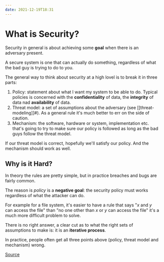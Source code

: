 ```yaml
---
date: 2021-12-19T18:31
---
```


What is Security?
=================

Security in general is about achieving some **goal** when there is an
adversary present.

A secure system is one that can actually do something, regardless of
what the bad guy is trying to do to you.

The general way to think about security at a high lovel is to break it
in three parts:

1.  Policy: statement about what I want my system to be able to do.
    Typical policies is concerned with the **confidentiality** of data,
    the **integrity** of data nad **availability** of data.
2.  Threat model: a set of assumptions about the adversary (see
    [[threat-modeling]]#). As a general rule it's much better to err on
    the side of caution.
3.  Mechanism: the software, hardware or system, implementation etc.
    that's going to try to make sure our policy is followed as long as
    the bad guys follow the threat model.

If our threat model is correct, hopefully we'll satisfy our policy. And
the mechanism should work as well.

Why is it Hard?
---------------

In theory the rules are pretty simple, but in practice breaches and bugs
are fairly common.

The reason is *policy* is a **negative goal**: the security policy must
works regardless of what the attacker can do.

For example for a file system, it's easier to have a rule that says "$x$
and $y$ can access the file" than "no one other than $x$ or $y$ can
access the file" it's a much more difficult problem to solve.

There is no right answer, a clear cut as to what the right sets of
assumptions to make is: it is an **iterative process**.

In practice, people often get all three points above (policy, threat
model and mechanism) wrong.

[Source](https://www.youtube.com/watch?v=GqmQg-cszw4&list=PLUl4u3cNGP62K2DjQLRxDNRi0z2IRWnNh&index=1)

